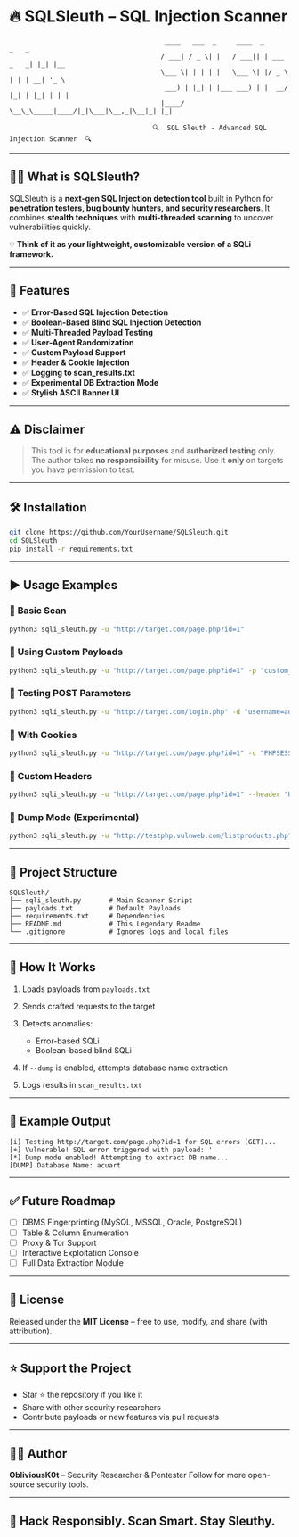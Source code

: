 # 🔥 **SQLSleuth** – SQL Injection Scanner

```
                                       ____   ___  _     ____  _            _   _     
                                      / ___| / _ \| |   / ___|| | ___ _   _| |_| |__  
                                      \___ \| | | | |   \___ \| |/ _ \ | | | __| '_ \ 
                                       ___) | |_| | |___ ___) | |  __/ |_| | |_| | | |
                                      |____/ \__\_\_____|____/|_|\___|\__,_|\__|_| |_|
                                                 
                                    🔍  SQL Sleuth - Advanced SQL Injection Scanner  🔍
```

---

## 🕵️‍♂️ **What is SQLSleuth?**

SQLSleuth is a **next-gen SQL Injection detection tool** built in Python for **penetration testers, bug bounty hunters, and security researchers**.
It combines **stealth techniques** with **multi-threaded scanning** to uncover vulnerabilities quickly.

💡 **Think of it as your lightweight, customizable version of a SQLi framework.**

---

## 🚀 **Features**

* ✅ **Error-Based SQL Injection Detection**
* ✅ **Boolean-Based Blind SQL Injection Detection**
* ✅ **Multi-Threaded Payload Testing**
* ✅ **User-Agent Randomization**
* ✅ **Custom Payload Support**
* ✅ **Header & Cookie Injection**
* ✅ **Logging to scan\_results.txt**
* ✅ **Experimental DB Extraction Mode**
* ✅ **Stylish ASCII Banner UI**

---

## ⚠️ **Disclaimer**

> This tool is for **educational purposes** and **authorized testing** only.
> The author takes **no responsibility** for misuse.
> Use it **only** on targets you have permission to test.

---

## 🛠️ **Installation**

```bash
git clone https://github.com/YourUsername/SQLSleuth.git
cd SQLSleuth
pip install -r requirements.txt
```

---

## ▶️ **Usage Examples**

### 🔹 **Basic Scan**

```bash
python3 sqli_sleuth.py -u "http://target.com/page.php?id=1"
```

### 🔹 **Using Custom Payloads**

```bash
python3 sqli_sleuth.py -u "http://target.com/page.php?id=1" -p "custom_payloads.txt"
```

### 🔹 **Testing POST Parameters**

```bash
python3 sqli_sleuth.py -u "http://target.com/login.php" -d "username=admin&password=INJECT"
```

### 🔹 **With Cookies**

```bash
python3 sqli_sleuth.py -u "http://target.com/page.php?id=1" -c "PHPSESSID=abc123; security=low"
```

### 🔹 **Custom Headers**

```bash
python3 sqli_sleuth.py -u "http://target.com/page.php?id=1" --header "User-Agent: CustomAgent"
```

### 🔹 **Dump Mode (Experimental)**

```bash
python3 sqli_sleuth.py -u "http://testphp.vulnweb.com/listproducts.php?cat=1" --dump
```

---

## 📂 **Project Structure**

```
SQLSleuth/
├── sqli_sleuth.py       # Main Scanner Script
├── payloads.txt         # Default Payloads
├── requirements.txt     # Dependencies
├── README.md            # This Legendary Readme
└── .gitignore           # Ignores logs and local files
```

---

## 🧩 **How It Works**

1. Loads payloads from `payloads.txt`
2. Sends crafted requests to the target
3. Detects anomalies:

   * Error-based SQLi
   * Boolean-based blind SQLi
4. If `--dump` is enabled, attempts database name extraction
5. Logs results in `scan_results.txt`

---

## 📌 **Example Output**

```
[i] Testing http://target.com/page.php?id=1 for SQL errors (GET)...
[+] Vulnerable! SQL error triggered with payload: '
[*] Dump mode enabled! Attempting to extract DB name...
[DUMP] Database Name: acuart
```

---

## ✅ **Future Roadmap**

* [ ] DBMS Fingerprinting (MySQL, MSSQL, Oracle, PostgreSQL)
* [ ] Table & Column Enumeration
* [ ] Proxy & Tor Support
* [ ] Interactive Exploitation Console
* [ ] Full Data Extraction Module

---

## 📜 **License**

Released under the **MIT License** – free to use, modify, and share (with attribution).

---

## ⭐ **Support the Project**

* Star ⭐ the repository if you like it
* Share with other security researchers
* Contribute payloads or new features via pull requests

---

## 👨‍💻 **Author**

**ObliviousK0t** – Security Researcher & Pentester
Follow for more open-source security tools.

---

## 🎯 **Hack Responsibly. Scan Smart. Stay Sleuthy.**

